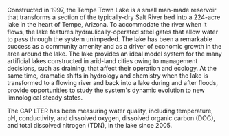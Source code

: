 Constructed in 1997, the Tempe Town Lake is a small man-made reservoir that transforms a section of the typically-dry Salt River bed into a 224-acre lake in the heart of Tempe, Arizona. To accommodate the river when it flows, the lake features hydraulically-operated steel gates that allow water to pass through the system unimpeded. The lake has been a remarkable success as a community amenity and as a driver of economic growth in the area around the lake. The lake provides an ideal model system for the many artificial lakes constructed in arid-land cities owing to management decisions, such as draining, that affect their operation and ecology. At the same time, dramatic shifts in hydrology and chemistry when the lake is transformed to a flowing river and back into a lake during and after floods, provide opportunities to study the system's dynamic evolution to new limnological steady states. 

The CAP LTER has been measuring water quality, including temperature, pH, conductivity, and dissolved oxygen, dissolved organic carbon (DOC), and total dissolved nitrogen (TDN), in the lake since 2005.
